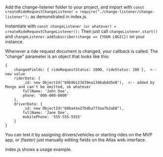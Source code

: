 Add the change-listener folder to your project, and import with
`const createRideRequestChangeListener = require("./change-listener/change-listener");`
as demonstrated in index.js.

Instantiate with `const changeListener (or whatever) = createRideRequestChangeListener();`
Then just call `changeListener.start()` and `changeListener.addSubscriber(change => {YOUR LOGIC})` on your instance.

Whenever a ride request document is changed, your callback is called.
The "change" parameter is an object that looks like this:
```
{
    changedFields: { rideRequestStatus: 1000, rideStatus: 100 },  <-- new value
    riderData: {
        _id: new ObjectId("68b9b123d39ea1346abdd5e8"),  <-- added by Mongo and can't be omitted, ok whatever
        fullName: 'John Doe',
        phone: '000-000-0000'
    },
    driverData: {
        _id: new ObjectId("68ba41e27bdba773aa7b2ab8"),
        fullName: 'Jane Doe',
        mobilePhone: '555-555-5555'
    }
}
```

You can test it by assigning drivers/vehicles or starting rides on the MVP app, or (faster) just manually editing fields on the Atlas web interface.

index.js shows a usage example.
